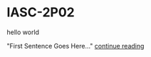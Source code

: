 # IASC-2P02
hello world






"First Sentence Goes Here..." 
      <a href="/rc16je/IASC-2P02/blog/master/blog">continue reading</a>
